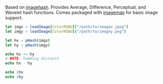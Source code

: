 Based on [imagehash](https://github.com/JohannesBuchner/imagehash). Provides Average, Difference, Perceptual, and Wavelet hash functions. Comes packaged with [imageman](https://github.com/SolitudeSF/imageman) for basic image support.

```nim
let imgx = loadImage[ColorRGBU]("/path/to/imagex.jpeg")
let imgy = loadImage[ColorRGBU]("/path/to/imagey.png")

let hx = pHash(imgx)
let hy = pHash(imgy)

echo hx == hy
# NOTE: hamming distance
echo hx - hy

echo $hx
echo $hy
```
